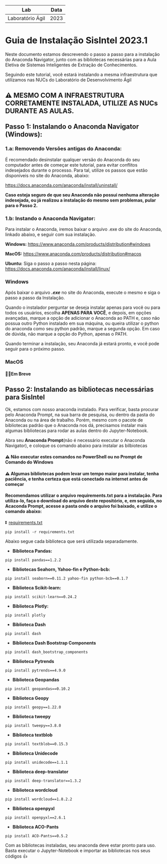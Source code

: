 
| **Lab**         |     **Data**   |
|  :----:     |  :----:    |
| Laboratório Ágil     | 2023       |

Guia de Instalação SisIntel 2023.1
===

Neste documento estamos descrevendo o passo a passo para a instalação do Anaconda Navigator, junto com as bibliotecas necessárias para a Aula Eletiva de Sistemas Inteligentes de Extração de Conhecimentos.

Seguindo este tutorial, você estará instalando a mesma infraestrutura que utilizamos nas NUCs do Laboratório de Desenvolvimento Ágil

## :warning: MESMO COM A INFRAESTRUTURA CORRETAMENTE INSTALADA, UTILIZE AS NUCs DURANTE AS AULAS. <br /><br />Passo 1: Instalando o Anaconda Navigator (Windows):

### 1.a: Removendo Versões antigas do Anaconda:
É recomendado desinstalar qualquer versão do Anaconda do seu computador antes de começar este tutorial, para evitar conflitos indesejados durante o processo. Para tal, 
utilize os passos que estão disponíveis no site do Anaconda, abaixo:

https://docs.anaconda.com/anaconda/install/uninstall/

**Caso esteja seguro de que seu Anaconda não possui nenhuma alteração indesejada, ou já realizou a instalação do mesmo sem problemas, pular para o Passo 2.**

### 1.b: Instando o Anaconda Navigator:
Para instalar o Anaconda, iremos baixar o arquivo .exe do site do Anaconda, linkado abaixo, e seguir com sua instalação.

**Windows:** https://www.anaconda.com/products/distribution#windows

**MacOS:** https://www.anaconda.com/products/distribution#macos

**Ubuntu:** Siga o passo a passo nesta página: https://docs.anaconda.com/anaconda/install/linux/

### Windows

Após baixar o arquivo ***.exe*** no site do Anaconda, execute o mesmo e siga o passo a passo da Instalação. 

Quando o instalador perguntar se deseja instalar apenas para você ou para todos os usuários, escolha **APENAS PARA VOCÊ**, e depois, em opções avançadas, marque a opção de adicionar o Anaconda ao PATH e, caso não possua outro Python instalado em sua máquina, ou queira utilizar o python do anaconda como seu python padrão, marque a segunda opção. Em caso de dúvida, não marque a opção do Python, apenas o PATH.

Quando terminar a instalação, seu Anaconda já estará pronto, e você pode seguir para o próximo passo.

### MacOS
#### 👷‍♂️Em Breve

## Passo 2: Instalando as bibliotecas necessárias para SisIntel

Ok, estamos com nosso anaconda instalado. Para verificar, basta procurar pelo Anaconda Prompt, na sua barra de pesquisa, ou dentro da pasta do Anaconda ou na área de trabalho. Porém, mesmo com o pacote de bibliotecas padrão que o Anaconda nos dá, precisamos instalar mais algumas bibliotecas para rodar as aulas dentro do Jupyter-Notebook.

Abra seu **Anaconda Prompt**(não é necessário executar o Anaconda Navigator), e coloque os comando abaixo para instalar as bilbiotecas

#### ⚠️ Não executar estes comandos no PowerShell ou no Prompt de Comando do Windows
#### ⚠️ Algumas bibliotecas podem levar um tempo maior para instalar, tenha paciência, e tenha certeza que está conectado na internet antes de começar
#### Recomendamos utilizar o arquivo requirements.txt para a instalação. Para utiliza-lo, faça o download do arquivo deste repositório, e, em seguida, no Acaconda Prompt, acesse a pasta onde o arquivo foi baixado, e utilize o comando abaixo:
⏬ [requirements.txt](requirements.txt "download")
```
pip install -r requirements.txt
```
Abaixo segue cada biblioteca que será utilizada separadamente.

* **Biblioteca Pandas:** 
```
pip install pandas==1.2.2 
```
* **Bibliotecas Seahorn, Yahoo-fin e Python-bcb:** 
```
pip install seaborn==0.11.2 yahoo-fin python-bcb==0.1.7
```
* **Biblioteca Scikit-learn:** 
```
pip install scikit-learn==0.24.2
```
* **Biblioteca Plotly:** 
```
pip install plotly
```
* **Biblioteca Dash** 
```
pip install dash
```
* **Biblioteca Dash Bootstrap Components** 
```
pip install dash_bootstrap_components
```
* **Biblioteca Pytrends** 
```
pip install pytrends==4.9.0
```
* **Biblioteca Geopandas** 
```
pip install geopandas==0.10.2
```
* **Biblioteca Geopy** 
```
pip install geopy==1.22.0
```
* **Biblioteca tweepy**
```
pip install tweepy==3.8.0
```
* **Biblioteca textblob**
```
pip install textblob==0.15.3
```
* **Biblioteca Unidecode**
```
pip install unidecode==1.1.1
```
* **Biblioteca deep-translator**
```
pip install deep-translator==1.3.2
```
* **Biblioteca wordcloud**
```
pip install wordcloud==1.8.2.2
```
* **Biblioteca openpyxl**
```
pip install openpyxl==2.6.1
```
* **Biblioteca ACO-Pants**
```
pip install ACO-Pants==0.5.2
```

Com as bibliotecas instaladas, seu anaconda deve estar pronto para uso. Basta executar o Jupyter-Notebook e importar as bibliotecas nos seus códigos 👍

